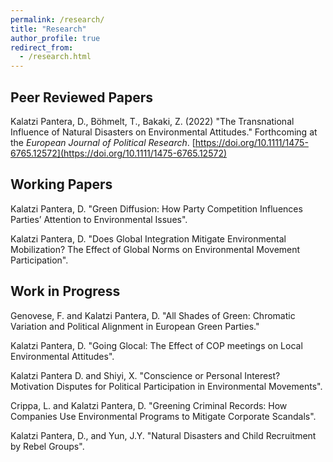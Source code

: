 ```yaml
---
permalink: /research/
title: "Research"
author_profile: true
redirect_from: 
  - /research.html
---
```

## Peer Reviewed Papers
Kalatzi Pantera, D., Böhmelt, T., Bakaki, Z. (2022) "The Transnational Influence of Natural Disasters on Environmental Attitudes." Forthcoming at the _European Journal of Political Research_. [https://doi.org/10.1111/1475-6765.12572](https://doi.org/10.1111/1475-6765.12572)

## Working Papers

Kalatzi Pantera, D. "Green Diffusion: How Party Competition Influences Parties’ Attention to Environmental Issues".

Kalatzi Pantera, D. "Does Global Integration Mitigate Environmental Mobilization? The Effect of Global Norms on Environmental Movement Participation".

## Work in Progress

Genovese, F. and Kalatzi Pantera, D. "All Shades of Green: Chromatic Variation and Political Alignment in European Green Parties."

Kalatzi Pantera, D. "Going Glocal: The Effect of COP meetings on Local Environmental Attitudes".

Kalatzi Pantera D. and Shiyi, X. "Conscience or Personal Interest? Motivation Disputes for Political Participation in Environmental Movements".

Crippa, L. and Kalatzi Pantera, D. "Greening Criminal Records: How Companies Use Environmental Programs to Mitigate Corporate Scandals".

Kalatzi Pantera, D., and Yun, J.Y. "Natural Disasters and Child Recruitment by Rebel Groups".

